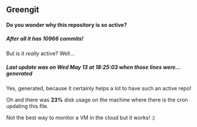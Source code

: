 ## Greengit

#### Do you wonder why this repository is so active?

##### After all it has 10966 commits!

But is it *really* active? Well...

##### Last update was on Wed May 13 at 18:25:03 when those lines were... generated

Yes, generated, because it certainly helps a lot to have such an active repo!

Oh and there was **23%** disk usage on the machine
where there is the cron updating this file.

Not the best way to monitor a VM in the cloud but it works! :)
